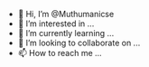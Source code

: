- 👋 Hi, I’m @Muthumanicse
- 👀 I’m interested in ...
- 🌱 I’m currently learning ...
- 💞️ I’m looking to collaborate on ...
- 📫 How to reach me ...

<!---
Muthumanicse/Muthumanicse is a ✨ special ✨ repository because its `README.md` (this file) appears on your GitHub profile.
You can click the Preview link to take a look at your changes.
--->
